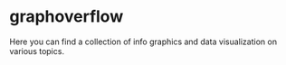 graphoverflow
=============

Here you can find a collection of info graphics and data visualization on various topics.
